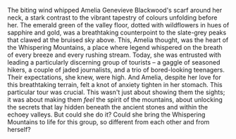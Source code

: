 The biting wind whipped Amelia Genevieve Blackwood's scarf around her neck, a stark contrast to the vibrant tapestry of colours unfolding before her.  The emerald green of the valley floor, dotted with wildflowers in hues of sapphire and gold, was a breathtaking counterpoint to the slate-grey peaks that clawed at the bruised sky above.  This, Amelia thought, was the heart of the Whispering Mountains, a place where legend whispered on the breath of every breeze and every rushing stream.  Today, she was entrusted with leading a particularly discerning group of tourists – a gaggle of seasoned hikers, a couple of jaded journalists, and a trio of bored-looking teenagers.  Their expectations, she knew, were high.  And Amelia, despite her love for this breathtaking terrain, felt a knot of anxiety tighten in her stomach.  This particular tour was crucial.  This wasn't just about showing them the sights; it was about making them *feel* the spirit of the mountains, about unlocking the secrets that lay hidden beneath the ancient stones and within the echoey valleys.  But could she do it? Could she bring the Whispering Mountains to life for this group, so different from each other and from herself?
